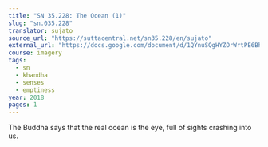 ```yaml
---
title: "SN 35.228: The Ocean (1)"
slug: "sn.035.228"
translator: sujato
source_url: "https://suttacentral.net/sn35.228/en/sujato"
external_url: "https://docs.google.com/document/d/1QYnuSQgHYZOrWrtPE6Bh_DPaGRKq4WEtxv_y1s2Ze9I/edit"
course: imagery
tags:
  - sn
  - khandha
  - senses
  - emptiness
year: 2018
pages: 1
---
```


The Buddha says that the real ocean is the eye, full of sights crashing into us.
